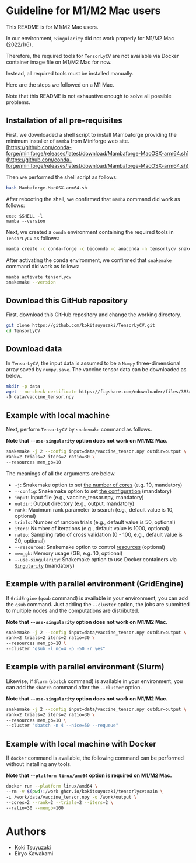 # Guideline for M1/M2 Mac users

This README is for M1/M2 Mac users.

In our environment, `Singularity` did not work properly for M1/M2 Mac (2022/1/6).

Therefore, the required tools for `TensorLyCV` are not available via Docker container image file on M1/M2 Mac for now.

Instead, all required tools must be installed manually.

Here are the steps we followed on a M1 Mac.

Note that this README is not exhaustive enough to solve all possible problems.

## Installation of all pre-requisites

First, we downloaded a shell script to install Mambaforge providing the minimum installer of `mamba` from Miniforge web site.
[https://github.com/conda-forge/miniforge/releases/latest/download/Mambaforge-MacOSX-arm64.sh](https://github.com/conda-forge/miniforge/releases/latest/download/Mambaforge-MacOSX-arm64.sh)

Then we performed the shell script as follows:

```bash
bash Mambaforge-MacOSX-arm64.sh
```

After rebooting the shell, we confirmed that `mamba` command did work as follows:

```
exec $SHELL -l
mamba --version
```

Next, we created a `conda` environment containing the required tools in `TensorLyCV` as follows:

```bash
mamba create -c conda-forge -c bioconda -c anaconda -n tensorlycv snakemake wget tensorly seaborn matplotlib -y
```

After activating the conda environment, we confirmed that `snakemake` command did work as follows:

```bash
mamba activate tensorlycv
snakemake --version
```

## Download this GitHub repository

First, download this GitHub repository and change the working directory.

```bash
git clone https://github.com/kokitsuyuzaki/TensorLyCV.git
cd TensorLyCV
```

## Download data

In `TensorLyCV`, the input data is assumed to be a `Numpy` three-dimensional array saved by `numpy.save`.
The vaccine tensor data can be downloaded as below.

```bash
mkdir -p data
wget --no-check-certificate https://figshare.com/ndownloader/files/38344040 \
-O data/vaccine_tensor.npy
```

## Example with local machine

Next, perform `TensorLyCV` by `snakemake` command as follows.

**Note that `--use-singularity` option does not work on M1/M2 Mac.**

```bash
snakemake -j 2 --config input=data/vaccine_tensor.npy outdir=output \
rank=2 trials=2 iters=2 ratio=30 \
--resources mem_gb=10
```

The meanings of all the arguments are below.

- `-j`: Snakemake option to set [the number of cores](https://snakemake.readthedocs.io/en/stable/executing/cli.html#useful-command-line-arguments) (e.g. 10, mandatory)
- `--config`: Snakemake option to set [the configuration](https://snakemake.readthedocs.io/en/stable/snakefiles/configuration.html) (mandatory)
- `input`: Input file (e.g., vaccine_tensor.npy, mandatory)
- `outdir`: Output directory (e.g., output, mandatory)
- `rank`: Maximum rank parameter to search (e.g., default value is 10, optional)
- `trials`: Number of random trials (e.g., default value is 50, optional)
- `iters`: Number of iterations (e.g., default value is 1000, optional)
- `ratio`: Sampling ratio of cross validation (0 - 100, e.g., default value is 20, optional)
- `--resources`: Snakemake option to control [resources](https://snakemake.readthedocs.io/en/stable/snakefiles/rules.html#resources) (optional)
- `mem_gb`: Memory usage (GB, e.g. 10, optional)
- `--use-singularity`: Snakemake option to use Docker containers via [`Singularity`](https://snakemake.readthedocs.io/en/stable/snakefiles/deployment.html) (mandatory)

## Example with parallel environment (GridEngine)

If `GridEngine` (`qsub` command) is available in your environment, you can add the `qsub` command. Just adding the `--cluster` option, the jobs are submitted to multiple nodes and the computations are distributed.

**Note that `--use-singularity` option does not work on M1/M2 Mac.**

```bash
snakemake -j 2 --config input=data/vaccine_tensor.npy outdir=output \
rank=2 trials=2 iters=2 ratio=30 \
--resources mem_gb=10 \
--cluster "qsub -l nc=4 -p -50 -r yes"
```

## Example with parallel environment (Slurm)

Likewise, if `Slurm` (`sbatch` command) is available in your environment, you can add the `sbatch` command after the `--cluster` option.

**Note that `--use-singularity` option does not work on M1/M2 Mac.**

```bash
snakemake -j 2 --config input=data/vaccine_tensor.npy outdir=output \
rank=2 trials=2 iters=2 ratio=30 \
--resources mem_gb=10 \
--cluster "sbatch -n 4 --nice=50 --requeue"
```

## Example with local machine with Docker

If `docker` command is available, the following command can be performed without installing any tools.

**Note that `--platform linux/amd64` option is required on M1/M2 Mac.**

```bash
docker run --platform linux/amd64 \
--rm -v $(pwd):/work ghcr.io/kokitsuyuzaki/tensorlycv:main \
-i /work/data/vaccine_tensor.npy -o /work/output \
--cores=2 --rank=2 --trials=2 --iters=2 \
--ratio=30 --memgb=100
```

# Authors
- Koki Tsuyuzaki
- Eiryo Kawakami
